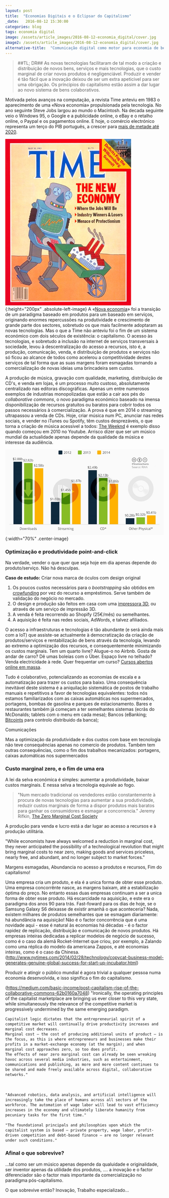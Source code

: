 ```yaml
---
layout: post
title:  "Economias Digitais e o Eclipsar do Capitalismo"
_date:   2016-08-12 15:30:00
categories: blog
tags: economia digital
image: /assets/article_images/2016-08-12-economia_digital/cover.jpg
image2: /assets/article_images/2016-08-12-economia_digital/cover.jpg
alternative-title:  "Comunicação digital como motor para economia de bens colaborativos"
---
```


> ##TL; DR##
  As novas tecnologias facilitaram de tal modo a criação e distribuição de novos bens, serviços e mais tecnologias, que o custo marginal de criar novos produtos é negligenciável. Produzir e vender é tão fácil que a inovação deixou de ser um extra apeticivel para ser uma obrigação. Os príncipios do capitalismo estão assim a dar lugar ao novo sistema de bens colaborativos.

Motivada pelos avanços na computação, a revista Time anteviu em 1983 o aparecimento de uma «Nova economia» propulsionada pela tecnologia. No ano seguinte Steve Jobs largou ao mundo o Macintosh. Na decada seguinte veio o Windows 95, o Google e a publicidade online, o eBay e o retalho online, o Paypal e os pagamentos online. E hoje, o comércio electrónico representa um terço do PIB português, a crescer para [mais de metade até 2020](http://www.acepi.pt/artigoDetalhe.php?idArtigo=91606&idComissao=7).


![](/assets/article_images/2016-08-12-economia_digital/time.jpg){:height="200px" .absolute-left-image}
A «[Nova economia](https://en.wikipedia.org/wiki/New_economy)» foi a transição de um paradigma baseado em produtos para um baseado em serviços, originando enormes repercussões na produtividade e crescimento de grande parte dos sectores, sobretudo os que mais facilmente adoptaram as novas tecnologias. Mas o que a Time não anteviu foi o fim de um sistema económico com dois séculos de existência: o capitalismo. O acesso às tecnologias, e sobretudo a inclusão na internet de serviços transversais à sociedade, levou à descentralização do acesso a recursos, isto é, a produção, comunicação, venda, e distribuição de produtos e serviços não só ficou ao alcance de todos como acelerou a competitividade destes serviços de tal forma que as suas margens foram esmagadas tornando a comercialização de novas ideias uma brincadeira sem custos.

A produção de música, gravação com qualidade, marketing, distribuição de CD's, e venda em lojas, é um processo muito custoso, absolutamente centralizado nas editoras discográficas. Apenas um entre numerosos exemplos de industrias monopolizadas que estão a cair aos pés do _collaborative commons_, o novo paradigma económico baseado na imensa disponibilização de recursos gratuitos ou baratos para cobrir todos os passos necessários à comercialização. A prova é que em 2014 o streaming ultrapassou a venda de CDs. Hoje, criar música num PC, anunciar nas redes sociais, e vender no iTunes ou Spotify, têm custos desprezáveis, o que torna a criação de música acessivel a todos: [The Weeknd](https://www.youtube.com/watch?v=KEI4qSrkPAs&list=PLVt9N9S0CzvgLOB74YgreOLMp3pG4dfzP&index=2) é exemplo disso quando começou em 2010 no Youtube. Arrisco dizer que ser um músico mundial da actualidade apenas depende da qualidade da música e interesse da audiência.

![Receitas do streaming nos EUA ultrapassaram vendas de CD's em 2014](/assets/article_images/2016-08-12-economia_digital/streaming.jpg){:width="70%" .center-image}

### Optimização e produtividade point-and-click ###

Na verdade, vender o que quer que seja hoje em dia apenas depende do produto/serviço. Não há desculpas.

**Caso de estudo:** Criar nova marca de óculos com design original

1. Os poucos custos necessários para o _bootstrapping_ são obtidos em [crowfunding](https://www.kickstarter.com/) por vez do recurso a empréstimos. Serve também de validação do negócio no mercado.
2. O design e produção são feitos em casa com uma [impressora 3D](http://www.productchart.com/3d_printers/), ou através de um serviço de impressão 3D.
3. A venda é feita recorrendo ao Shopify (25€/mês) ou semelhantes.
4. A aquisição é feita nas redes sociais, AdWords, e talvez afiliados.

O acesso a infraestruturas e tecnologias é tão abundante (e será ainda mais com a IoT) que assiste-se actualmente à democratização da criação de produtos/serviços e rentabilização de bens através da tecnologia, levando ao extremo a optimização dos recursos, e consequentemente minimizando os custos marginais. Tem um quarto livre? Alugue-o no Airbnb. Gosta de andar de carro? Dê umas boleias com o Über. Espaço livre no telhado? Venda electricidade à rede. Quer frequentar um curso? [Cursos abertos online em massa](https://en.wikipedia.org/wiki/Massive_open_online_course).

Tudo é colaborativo, potencializando as economias de escala e a automatização para trazer os custos para baixo. Uma consequência inevitável deste sistema é a aniquilação sistemática de postos de trabalho manuais e repetitivos a favor de tecnologias equivalentes: todos nós estamos familiarizados com as caixas automáticas nos supermercados, portagens, bombas de gasolina e parques de estacionamento. Bares e restaurantes também já começam a ter semelhantes sistemas (ecrãs do McDonalds; tablets com o menu em cada mesa); Bancos (eBanking; [Bitcoints](https://bitcoin.org/en/) para controlo distribuido da banca); 

Comunicações


Mas a optimização da produtividade e dos custos com base em tecnologia não teve consequências apenas no comercio de produtos.
Também tem outras consequências, como o fim dos trabalhos mecanizados: portagens, caixas automáticas nos supermercados


### Custo marginal zero, e o fim de uma era ###

A lei da selva económica é simples: aumentar a produtividade, baixar custos marginais. E nessa selva a tecnologia equivale ao fogo.

> "Num mercado tradicional os vendedores estão constantemente à procura de novas tecnologias para aumentar a sua produtividade, reduzir custos marginais de forma a dispor produtos mais baratos para ganhar os consumidores e esmagar a concorrencia." Jeremy Rifkin, [The Zero Marginal Cost Society](https://www.amazon.com/Zero-Marginal-Cost-Society-Collaborative/dp/1137280115)


A produção para venda e lucro está a dar lugar ao acesso a recursos e à produção utilitária.


"While economists have always welcomed a reduction in marginal cost, they never anticipated the possibility of a technological revolution that might bring marginal costs to near zero, making goods and services priceless, nearly free, and abundant, and no longer subject to market forces."


Margens esmagadas, Abundancia no acesso a produtos e recursos, Fim do capitalismo!

Uma empresa cria um produto, e ela é a unica forma de obter esse produto. Uma empresa concorrênte nasce, as margens baixam, até a estabilização óptima do preço. No entanto essas duas empresas continuam a ser a unica forma de obter esse produto. Há escarcidade na aquisição, e este era o paradigma dos anos 90 para trás.
Fast-foward para os dias de hoje, se o Samsung Galaxy S6 deixasse de existir amanhã o que aconteceria? Nada, existem milhares de produtos semelhantes que se esmagam diariamente: há abundância na aquisição! Não é o factor concorrência que é uma novidade aqui - esse é natural às economias há décadas - é o factor rapidez de replicação, distribuição e comunicação de novos produtos. Há empresas inteiras dedicadas a replicar modelos de negócio de sucesso, como é o caso da alemã Rocket-Internet que criou, por exemplo, a Zalando como uma réplica do modelo da americana Zappos, e até economias inteiras, como é o caso da Chinesa.
(http://www.nytimes.com/2014/02/28/technology/copycat-business-model-generates-genuine-global-success-for-start-up-incubator.html)

Produzir e atingir o público mundial é agora trivial a qualquer pessoa numa economia desenvolvida, e isso significa o fim do capitalismo.

(https://medium.com/basic-income/post-capitalism-rise-of-the-collaborative-commons-62b0160a7048)
	"Ironically, the operating principles of the capitalist marketplace are bringing us ever closer to this very state, while simultaneously the relevance of the competitive market is progressively undermined by the same emerging paradigm. 

	Capitalist logic dictates that the entrepreneurial spirit of a competitive market will continually drive productivity increases and marginal cost decreases.
	Marginal cost — the cost of producing additional units of product — is the focus, as this is where entrepreneurs and businesses make their profits in a market-exchange economy (at the margin); and when marginal cost approaches zero, so too does profit. 
	The effects of near zero marginal cost can already be seen wreaking havoc across several media industries, such as entertainment, communications and publishing, as more and more content continues to be shared and made freely available across digital, collaborative networks."



	"Advanced robotics, data analysis, and artificial intelligence will increasingly take the place of humans across all sectors of the workforce. The automation of wage labor will lead to vast efficiency increases in the economy and ultimately liberate humanity from pecuniary tasks for the first time."

	"The foundational principals and philosophies upon which the capitalist system is based — private property, wage labor, profit-driven competition and debt-based finance — are no longer relevant under such conditions."


### Afinal o que sobrevive? ###

...tal como ser um músico apenas depende da qualuidade e originalidade, ser inventor apenas da utilidade dos produtos, .... a inovação e o factor diferenciador são o factor mais importante da comercialização no paradigma pós-capitalismo.

O que sobrevive então? Inovação, Trabalho especializado...




